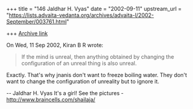 +++
title = "146 Jaldhar H. Vyas"
date = "2002-09-11"
upstream_url = "https://lists.advaita-vedanta.org/archives/advaita-l/2002-September/003761.html"

+++
[Archive link](https://lists.advaita-vedanta.org/archives/advaita-l/2002-September/003761.html)

On Wed, 11 Sep 2002, Kiran B R wrote:

> If the mind is unreal, then anything obtained by changing the configuration
> of an unreal thing is also unreal.

Exactly.  That's why jnanis don't want to freeze boiling water.  They
don't want to change the configuration of unreality but to ignore it.

--
Jaldhar H. Vyas <jaldhar at braincells.com>
It's a girl! See the pictures - http://www.braincells.com/shailaja/

